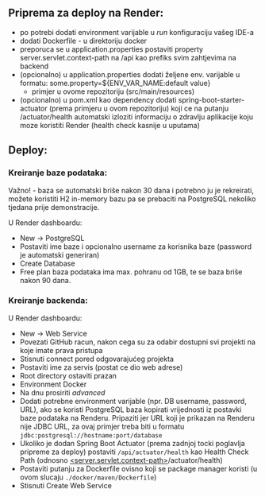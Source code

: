 ## Priprema za deploy na Render:

- po potrebi dodati environment varijable u _run_ konfiguraciju vašeg IDE-a
- dodati Dockerfile - u direktoriju docker
- preporuca se u application.properties postaviti property server.servlet.context-path na /api kao prefiks svim
  zahtjevima na backend
- (opcionalno) u application.properties dodati željene env. varijable u formatu:
  some.property=${ENV_VAR_NAME:default value}
    - primjer u ovome repozitoriju (src/main/resources)
- (opcionalno) u pom.xml kao dependency dodati spring-boot-starter-actuator (prema primjeru u ovom repozitoriju) koji ce
  na putanju /actuator/health automatski izloziti informaciju o zdravlju aplikacije koju moze koristiti Render (health
  check kasnije u uputama)

## Deploy:

### Kreiranje baze podataka:

Važno! - baza se automatski briše nakon 30 dana i potrebno ju je rekreirati, možete koristiti H2 in-memory bazu pa
se prebaciti na PostgreSQL nekoliko tjedana prije demonstracije.

U Render dashboardu:

- New -> PostgreSQL
- Postaviti ime baze i opcionalno username za korisnika baze (password je automatski generiran)
- Create Database
- Free plan baza podataka ima max. pohranu od 1GB, te se baza briše nakon 90 dana.

### Kreiranje backenda:

U Render dashboardu:

- New -> Web Service
- Povezati GitHub racun, nakon cega su za odabir dostupni svi projekti na koje imate prava pristupa
- Stisnuti connect pored odgovarajućeg projekta
- Postaviti ime za servis (postat ce dio web adrese)
- Root directory ostaviti prazan
- Environment Docker
- Na dnu prosiriti _advanced_
- Dodati potrebne environment varijable (npr. DB username, password, URL), ako se koristi PostgreSQL baza kopirati
  vrijednosti iz postavki baze podataka na Renderu. Pripaziti jer URL koji je prikazan na Renderu nije JDBC URL, za ovaj
  primjer treba biti u formatu `jdbc:postgresql://hostname:port/database`
- Ukoliko je dodan Spring Boot Actuator (prema zadnjoj tocki poglavlja pripreme za deploy) postaviti
  `/api/actuator/health` kao Health Check Path (odnosno [<server.servlet.context-path>](./src/main/resources/application.properties)/actuator/health)
- Postaviti putanju za Dockerfile ovisno koji se package manager koristi (u ovom slucaju `./docker/maven/Dockerfile`)
- Stisnuti Create Web Service
